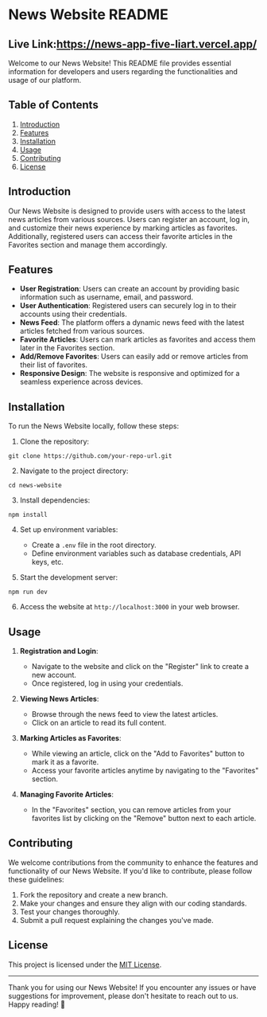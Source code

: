 # News Website README

## Live Link:https://news-app-five-liart.vercel.app/

Welcome to our News Website! This README file provides essential information for developers and users regarding the functionalities and usage of our platform.

## Table of Contents
1. [Introduction](#introduction)
2. [Features](#features)
3. [Installation](#installation)
4. [Usage](#usage)
5. [Contributing](#contributing)
6. [License](#license)

## Introduction

Our News Website is designed to provide users with access to the latest news articles from various sources. Users can register an account, log in, and customize their news experience by marking articles as favorites. Additionally, registered users can access their favorite articles in the Favorites section and manage them accordingly.

## Features

- **User Registration**: Users can create an account by providing basic information such as username, email, and password.
- **User Authentication**: Registered users can securely log in to their accounts using their credentials.
- **News Feed**: The platform offers a dynamic news feed with the latest articles fetched from various sources.
- **Favorite Articles**: Users can mark articles as favorites and access them later in the Favorites section.
- **Add/Remove Favorites**: Users can easily add or remove articles from their list of favorites.
- **Responsive Design**: The website is responsive and optimized for a seamless experience across devices.

## Installation

To run the News Website locally, follow these steps:

1. Clone the repository:
```
git clone https://github.com/your-repo-url.git
```


2. Navigate to the project directory:
```
cd news-website
```

3. Install dependencies:

```
npm install
```

4. Set up environment variables:

   - Create a `.env` file in the root directory.
   - Define environment variables such as database credentials, API keys, etc.

5. Start the development server:

```
npm run dev
```

6. Access the website at `http://localhost:3000` in your web browser.

## Usage

1. **Registration and Login**: 
   - Navigate to the website and click on the "Register" link to create a new account.
   - Once registered, log in using your credentials.

2. **Viewing News Articles**:
   - Browse through the news feed to view the latest articles.
   - Click on an article to read its full content.

3. **Marking Articles as Favorites**:
   - While viewing an article, click on the "Add to Favorites" button to mark it as a favorite.
   - Access your favorite articles anytime by navigating to the "Favorites" section.

4. **Managing Favorite Articles**:
   - In the "Favorites" section, you can remove articles from your favorites list by clicking on the "Remove" button next to each article.

## Contributing

We welcome contributions from the community to enhance the features and functionality of our News Website. If you'd like to contribute, please follow these guidelines:

1. Fork the repository and create a new branch.
2. Make your changes and ensure they align with our coding standards.
3. Test your changes thoroughly.
4. Submit a pull request explaining the changes you've made.

## License

This project is licensed under the [MIT License](LICENSE).

---

Thank you for using our News Website! If you encounter any issues or have suggestions for improvement, please don't hesitate to reach out to us. Happy reading! 📰

